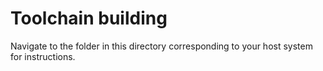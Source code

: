# Toolchain building

Navigate to the folder in this directory corresponding to your host system for
instructions.
